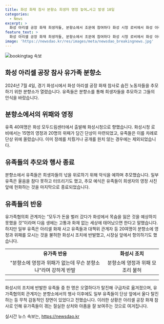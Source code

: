 ```yaml
---
title: 화성 화재 참사 분향소 희생자 영정 놓여…사고 발생 10일
categories:
  - News
excerpt: >
  화성 아리셀 공장 화재 희생자들, 분향소에서 조문에 참여하다 화성 시청 로비에서 화성 아리셀 공장 화재 사고로 숨진 노동자들의 위패와 영정이 참사 10일만에 모신 분향소에서 유족들의 조문을 받았다. 유족들은 희생자들을 추모하며 영정 앞에 헌화를 바치고 끝나는 예식에서 일부 유족은 오열하고, 일부는 화성시 조치에 반발하기도 했다. 이들은 영정과 위패도 없는 분향소가 무슨 분향소냐며 시장실 앞에서 항의한 바 있다.
feature_text: >
  화성 아리셀 공장 화재 희생자들, 분향소에서 조문에 참여하다 화성 시청 로비에서 화성 아리셀 공장 화재 사고로 숨진 노동자들의 위패와 영정이 참사 10일만에 모신 분향소에서 유족들의 조문을 받았다. 유족들은 희생자들을 추모하며 영정 앞에 헌화를 바치고 끝나는 예식에서 일부 유족은 오열하고, 일부는 화성시 조치에 반발하기도 했다. 이들은 영정과 위패도 없는 분향소가 무슨 분향소냐며 시장실 앞에서 항의한 바 있다.
image: 'https://newsdao.kr/res/images/meta/newsdao_breakingnews.jpg'
---
```


<p><img src="https://newsdao.kr/res/images/meta/newsdao_breakingnews.jpg" alt="bookingtag 속보" /></p>

<h2 data-ke-size="size26">화성 아리셀 공장 참사 유가족 분향소</h2>

<p data-ke-size="size16">2024년 7월 4일, 경기 화성시에서 화성 아리셀 공장 화재 참사로 숨진 노동자들을 추모하기 위한 분향소가 열렸습니다. 유족들은 분향소를 통해 희생자들을 추모하고 그들의 안식을 바랐습니다.</p>

<h2 data-ke-size="size24">분향소에서의 위패와 영정</h2>

<p data-ke-size="size16">유족 40여명은 화성 모두드림센터에서 출발해 화성시청으로 향했습니다. 화성시청 로비에서는 15명의 영정과 20명의 위패가 담긴 단상이 마련되었고, 유족들은 이를 차례로 단상 위에 올렸습니다. 이미 장례를 치뤘거나 공개를 원치 않는 경우에는 제외되었습니다.</p>

<h2 data-ke-size="size24">유족들의 추모와 행사 종료</h2>

<p data-ke-size="size16">분향소에서 유족들은 희생자들의 넋을 위로하기 위해 악식을 예하며 추모했습니다. 일부 유족은 울음을 참다 못하고 터뜨리기도 했고, 추모 예식은 유족들이 희생자의 영정 사진 앞에 헌화하는 것을 마지막으로 종료되었습니다.</p>

<h2 data-ke-size="size24">유족들의 반응</h2>

<p data-ke-size="size16">유가족협의회 관계자는 “모두가 돈을 벌러 갔다가 화성에서 목숨을 잃은 것을 예상하지 못했을 것”이라며 다음 생에는 고통과 화재 없는 세상에 태어났으면 한다고 말했습니다. 하지만 일부 유족은 아리셀 화재 사고 유족들과 대책위 관계자 등 20여명이 분향소에 영정과 위패를 모시는 것을 불허한 화성시 조치에 반발했고, 시장실 앞에서 항의하기도 했습니다.</p>

<table>
    <tr>
        <td style="text-align: center; height: 17px;"><b>유가족 반응</b></td>
        <td style="text-align: center; height: 17px;"><b>화성시 조치</b></td>
    </tr>
    <tr>
        <td style="text-align: center; height: 17px;">"분향소에 영정과 위패가 없는데 무슨 분향소냐"라며 강하게 반발</td>
        <td style="text-align: center; height: 17px;">분향소에 영정과 위패 모조리 불허</td>
    </tr>
</table>

<hr>

<p data-ke-size="size16">화성시의 조치에 반발한 유족들 중 한 명은 오열하다가 탈진해 구급차로 옮겨졌으며, 유가족협의회 관계자는 분향소에서의 행사 이후에도 일부 유족들이 단상 앞에서 울다 탈진하는 등 무척 감동적인 장면이 있었다고 전했습니다. 이러한 상황은 아리셀 공장 화재 참사로 인해 유가족들이 겪는 절실한 상처와 아픔을 잘 보여주는 것으로 여겨집니다.</p>
실시간 뉴스 속보는, <a href="https://newsdao.kr" rel="dofollow">https://newsdao.kr</a>


